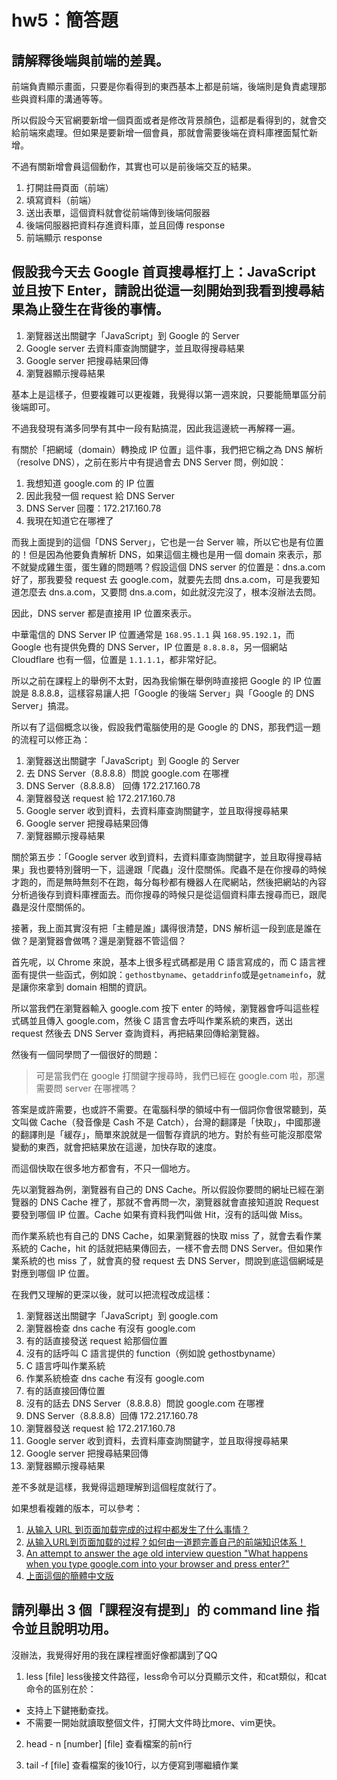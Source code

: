 # hw5：簡答題

## 請解釋後端與前端的差異。

前端負責顯示畫面，只要是你看得到的東西基本上都是前端，後端則是負責處理那些與資料庫的溝通等等。

所以假設今天官網要新增一個頁面或者是修改背景顏色，這都是看得到的，就會交給前端來處理。但如果是要新增一個會員，那就會需要後端在資料庫裡面幫忙新增。

不過有關新增會員這個動作，其實也可以是前後端交互的結果。

1. 打開註冊頁面（前端）
2. 填寫資料（前端）
3. 送出表單，這個資料就會從前端傳到後端伺服器
4. 後端伺服器把資料存進資料庫，並且回傳 response
5. 前端顯示 response

## 假設我今天去 Google 首頁搜尋框打上：JavaScript 並且按下 Enter，請說出從這一刻開始到我看到搜尋結果為止發生在背後的事情。

1. 瀏覽器送出關鍵字「JavaScript」到 Google 的 Server
2. Google server 去資料庫查詢關鍵字，並且取得搜尋結果
3. Google server 把搜尋結果回傳
4. 瀏覽器顯示搜尋結果

基本上是這樣子，但要複雜可以更複雜，我覺得以第一週來說，只要能簡單區分前後端即可。

不過我發現有滿多同學有其中一段有點搞混，因此我這邊統一再解釋一遍。

有關於「把網域（domain）轉換成 IP 位置」這件事，我們把它稱之為 DNS 解析（resolve DNS），之前在影片中有提過會去 DNS Server 問，例如說：

1. 我想知道 google.com 的 IP 位置
2. 因此我發一個 request 給 DNS Server
3. DNS Server 回覆：172.217.160.78
4. 我現在知道它在哪裡了

而我上面提到的這個「DNS Server」，它也是一台 Server 嘛，所以它也是有位置的！但是因為他要負責解析 DNS，如果這個主機也是用一個 domain 來表示，那不就變成雞生蛋，蛋生雞的問題嗎？假設這個 DNS server 的位置是：dns.a.com 好了，那我要發 request 去 google.com，就要先去問 dns.a.com，可是我要知道怎麼去 dns.a.com，又要問 dns.a.com，如此就沒完沒了，根本沒辦法去問。

因此，DNS server 都是直接用 IP 位置來表示。

中華電信的 DNS Server IP 位置通常是 `168.95.1.1` 與 `168.95.192.1`，而 Google 也有提供免費的 DNS Server，IP 位置是 `8.8.8.8`，另一個網站 Cloudflare 也有一個，位置是 `1.1.1.1`，都非常好記。

所以之前在課程上的舉例不太對，因為我偷懶在舉例時直接把 Google 的 IP 位置說是 8.8.8.8，這樣容易讓人把「Google 的後端 Server」與「Google 的 DNS Server」搞混。

所以有了這個概念以後，假設我們電腦使用的是 Google 的 DNS，那我們這一題的流程可以修正為：

1. 瀏覽器送出關鍵字「JavaScript」到 Google 的 Server
2. 去 DNS Server（8.8.8.8）問說 google.com 在哪裡
3. DNS Server（8.8.8.8） 回傳 172.217.160.78
4. 瀏覽器發送 request 給 172.217.160.78
5. Google server 收到資料，去資料庫查詢關鍵字，並且取得搜尋結果
6. Google server 把搜尋結果回傳
7. 瀏覽器顯示搜尋結果

關於第五步：「Google server 收到資料，去資料庫查詢關鍵字，並且取得搜尋結果」我也要特別聲明一下，這邊跟「爬蟲」沒什麼關係。爬蟲不是在你搜尋的時候才跑的，而是無時無刻不在跑，每分每秒都有機器人在爬網站，然後把網站的內容分析過後存到資料庫裡面去。而你搜尋的時候只是從這個資料庫去搜尋而已，跟爬蟲是沒什麼關係的。

接著，我上面其實沒有把「主體是誰」講得很清楚，DNS 解析這一段到底是誰在做？是瀏覽器會做嗎？還是瀏覽器不管這個？

首先呢，以 Chrome 來說，基本上很多程式碼都是用 C 語言寫成的，而 C 語言裡面有提供一些函式，例如說：`gethostbyname`、`getaddrinfo`或是`getnameinfo`，就是讓你來拿到 domain 相關的資訊。

所以當我們在瀏覽器輸入 google.com 按下 enter 的時候，瀏覽器會呼叫這些程式碼並且傳入 google.com，然後 C 語言會去呼叫作業系統的東西，送出 request 然後去 DNS Server 查詢資料，再把結果回傳給瀏覽器。

然後有一個同學問了一個很好的問題：

> 可是當我們在 google 打關鍵字搜尋時，我們已經在 google.com 啦，那還需要問 server 在哪裡嗎？

答案是或許需要，也或許不需要。在電腦科學的領域中有一個詞你會很常聽到，英文叫做 Cache（發音像是 Cash 不是 Catch），台灣的翻譯是「快取」，中國那邊的翻譯則是「緩存」，簡單來說就是一個暫存資訊的地方。對於有些可能沒那麼常變動的東西，就會把結果放在這邊，加快存取的速度。

而這個快取在很多地方都會有，不只一個地方。

先以瀏覽器為例，瀏覽器有自己的 DNS Cache。所以假設你要問的網址已經在瀏覽器的 DNS Cache 裡了，那就不會再問一次，瀏覽器就會直接知道說 Request 要發到哪個 IP 位置。Cache 如果有資料我們叫做 Hit，沒有的話叫做 Miss。

而作業系統也有自己的 DNS Cache，如果瀏覽器的快取 miss 了，就會去看作業系統的 Cache，hit 的話就把結果傳回去，一樣不會去問 DNS Server。但如果作業系統的也 miss 了，就會真的發 request 去 DNS Server，問說到底這個網域是對應到哪個 IP 位置。

在我們又理解的更深以後，就可以把流程改成這樣：

1. 瀏覽器送出關鍵字「JavaScript」到 google.com
2. 瀏覽器檢查 dns cache 有沒有 google.com
3. 有的話直接發送 request 給那個位置
4. 沒有的話呼叫 C 語言提供的 function（例如說 gethostbyname）
5. C 語言呼叫作業系統
6. 作業系統檢查 dns cache 有沒有 google.com
7. 有的話直接回傳位置
8. 沒有的話去 DNS Server（8.8.8.8）問說 google.com 在哪裡
9. DNS Server（8.8.8.8）回傳 172.217.160.78
10. 瀏覽器發送 request 給 172.217.160.78
11. Google server 收到資料，去資料庫查詢關鍵字，並且取得搜尋結果
12. Google server 把搜尋結果回傳
13. 瀏覽器顯示搜尋結果

差不多就是這樣，我覺得這題理解到這個程度就行了。

如果想看複雜的版本，可以參考：

1. [从输入 URL 到页面加载完成的过程中都发生了什么事情？](http://fex.baidu.com/blog/2014/05/what-happen/)
2. [从输入URL到页面加载的过程？如何由一道题完善自己的前端知识体系！](https://segmentfault.com/a/1190000013662126)
3. [An attempt to answer the age old interview question "What happens when you type google.com into your browser and press enter?"](https://github.com/alex/what-happens-when)
4. [上面這個的簡體中文版](https://github.com/skyline75489/what-happens-when-zh_CN)

## 請列舉出 3 個「課程沒有提到」的 command line 指令並且說明功用。

沒辦法，我覺得好用的我在課程裡面好像都講到了QQ

1. less [file]
less後接文件路徑，less命令可以分頁顯示文件，和cat類似，和cat命令的區别在於：
- 支持上下鍵捲動查找。
- 不需要一開始就讀取整個文件，打開大文件時比more、vim更快。

2. head - n [number] [file]
查看檔案的前n行

3. tail -f [file]
查看檔案的後10行，以方便寫到哪繼續作業